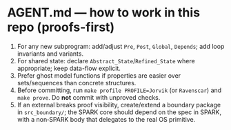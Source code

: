 # AGENT.md — how to work in this repo (proofs-first)

1) For any new subprogram: add/adjust `Pre`, `Post`, `Global`, `Depends`; add loop invariants and variants.
2) For shared state: declare `Abstract_State`/`Refined_State` where appropriate; keep data-flow explicit.
3) Prefer ghost model functions if properties are easier over sets/sequences than concrete structures.
4) Before committing, run `make profile PROFILE=Jorvik` (or `Ravenscar`) and `make prove`. Do **not** commit with unproved checks.
5) If an external breaks proof visibility, create/extend a boundary package in `src_boundary/`; the SPARK core should depend on the spec in SPARK, with a non‑SPARK body that delegates to the real OS primitive.
